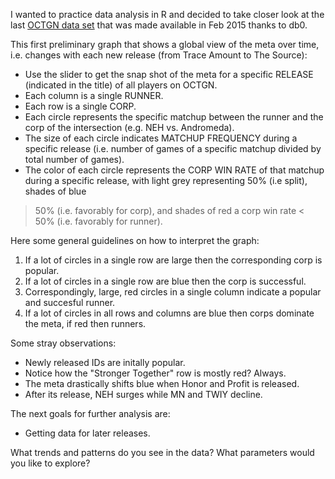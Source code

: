 I wanted to practice data analysis in R and decided to take closer look at the
last [OCTGN data set](https://drive.google.com/file/d/0B-gMiPlH3rBAcmZmVnhNLU5wVEE/view?usp=sharing)
that was made available in Feb 2015 thanks to db0.

This first preliminary graph that shows a global view of the meta over time,
i.e. changes with each new release (from Trace Amount to The Source):

* Use the slider to get the snap shot of the meta for a specific RELEASE
(indicated in the title) of all players on OCTGN.
* Each column is a single RUNNER.
* Each row is a single CORP.
* Each circle represents the specific matchup between the runner and the corp
of the intersection (e.g. NEH vs. Andromeda).
* The size of each circle indicates MATCHUP FREQUENCY during a specific release
(i.e. number of games of a specific matchup divided by total number of games).
* The color of each circle represents the CORP WIN RATE of that matchup during a
specific release, with light grey representing 50% (i.e split), shades of blue
> 50% (i.e. favorably for corp), and shades of red a corp win rate < 50% (i.e.
favorably for runner).

Here some general guidelines on how to interpret the graph:

1. If a lot of circles in a single row are large then the corresponding corp is
popular.
1. If a lot of circles in a single row are blue then the corp is successful.
1. Correspondingly, large, red circles in a single column indicate a popular and
succesful runner.
1. If a lot of circles in all rows and columns are blue then corps dominate
the meta, if red then runners.

Some stray observations:

* Newly released IDs are initally popular.
* Notice how the "Stronger Together" row is mostly red? Always.
* The meta drastically shifts blue when Honor and Profit is released.
* After its release, NEH surges while MN and TWIY decline.

The next goals for further analysis are:

* Getting data for later releases.

What trends and patterns do you see in the data? What parameters would you like
to explore?
